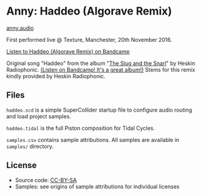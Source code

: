 # Anny: Haddeo (Algorave Remix)

[anny.audio](https://www.anny.audio)

First performed live @ Texture, Manchester, 20th November 2016.

[Listen to Haddeo (Algorave Remix) on Bandcamp](https://annyfm.bandcamp.com/track/haddeo-algorave-remix)

Original song "Haddeo" from the album "[The Slug and the Snarl](http://heskinradiophonic.co.uk/listen/the-slug-and-the-snarl/)" by Heskin Radiophonic. [(Listen on Bandcamp! It's a great album!)](http://music.triumcirculorum.net/album/tct5-the-slug-and-the-snarl) Stems for this remix kindly provided by Heskin Radiophonic.

## Files

`haddeo.scd` is a simple SuperCollider startup file to configure audio routing and load project samples.

`haddeo.tidal` is the full Piston composition for Tidal Cycles.

`samples.csv` contains sample attributions. All samples are available in `samples/` directory.

## License

- Source code: [CC-BY-SA](https://creativecommons.org/licenses/by-sa/4.0/)
- Samples: see origins of sample attributions for individual licenses
